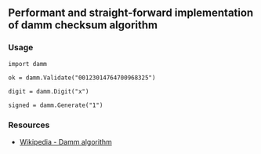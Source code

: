 ## Performant and straight-forward implementation of damm checksum algorithm

### Usage ###

```
import damm

ok = damm.Validate("00123014764700968325")

digit = damm.Digit("x")

signed = damm.Generate("1")
```

### Resources ###

* [Wikipedia - Damm algorithm](https://en.wikipedia.org/wiki/Damm_algorithm)
